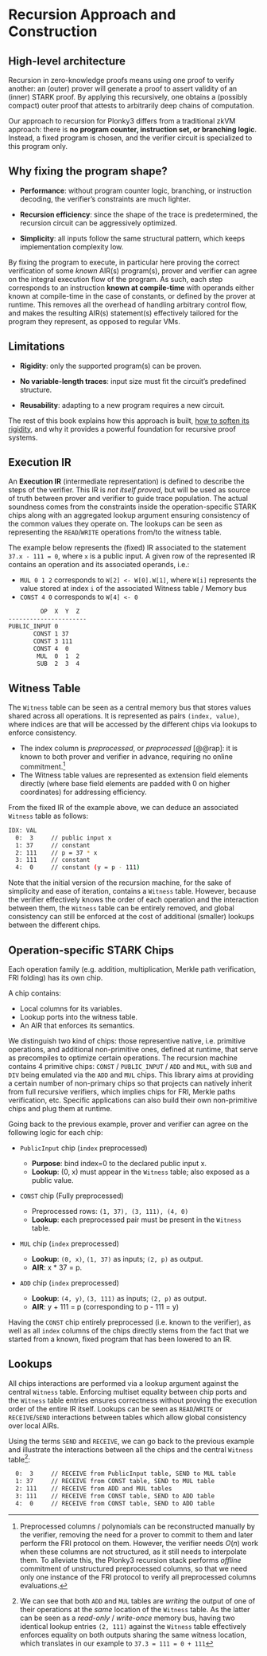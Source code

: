# Recursion Approach and Construction

## High-level architecture

Recursion in zero-knowledge proofs means using one proof to verify another: an (outer) prover will generate a proof 
to assert validity of an (inner) STARK proof. By applying this recursively, one obtains a (possibly compact) outer proof that attests to arbitrarily deep chains of computation.

Our approach to recursion for Plonky3 differs from a traditional zkVM approach: there is **no program counter, instruction set, or branching logic**. Instead, a fixed program is chosen, and the verifier circuit is specialized to this program only.

## Why fixing the program shape?

- **Performance**: without program counter logic, branching, or instruction decoding,
  the verifier’s constraints are much lighter.

- **Recursion efficiency**: since the shape of the trace is predetermined,
  the recursion circuit can be aggressively optimized.

- **Simplicity**: all inputs follow the same structural pattern, which keeps
  implementation complexity low.

By fixing the program to execute, in particular here proving the correct verification of some *known* AIR(s) program(s), prover and verifier can agree on the integral execution flow of the program.
As such, each step corresponds to an instruction **known at compile-time** with operands either known at compile-time in the case of constants, or defined by the prover at runtime. This removes all the
overhead of handling arbitrary control flow, and makes the resulting AIR(s) statement(s) effectively tailored for the program they represent, as opposed to regular VMs.

## Limitations

- **Rigidity**: only the supported program(s) can be proven.

- **No variable-length traces**: input size must fit the circuit’s predefined structure.

- **Reusability**: adapting to a new program requires a new circuit.

The rest of this book explains how this approach is built, [how to soften its rigidity](extensions.md#strategies),
and why it provides a powerful foundation for recursive proof systems.

## Execution IR

An **Execution IR** (intermediate representation) is defined to describe the steps of the verifier.
This IR is *not itself proved*, but will be used as source of truth between prover and verifier to guide trace population.
The actual soundness comes from the constraints inside the operation-specific STARK chips along with an aggregated lookup argument ensuring consistency of the common values they operate on.
The lookups can be seen as representing the `READ`/`WRITE` operations from/to the witness table.

The example below represents the (fixed) IR associated to the statement `37.x - 111 = 0`, where `x` is a public input.
A given row of the represented IR contains an operation and its associated operands, i.e.:

- `MUL 0 1 2` corresponds to `W[2] <- W[0].W[1]`, where `W[i]` represents the value stored at index `i`
of the associated Witness table / Memory bus
- `CONST 4 0` corresponds to `W[4] <- 0`

```bash
         OP  X  Y  Z
----------------------
PUBLIC_INPUT 0
       CONST 1 37
       CONST 3 111
       CONST 4  0
        MUL  0  1  2
        SUB  2  3  4
```


## Witness Table

The `Witness` table can be seen as a central memory bus that stores values shared across all operations. It is represented as pairs `(index, value)`, where indices are  that will be accessed by 
the different chips via lookups to enforce consistency.

- The index column is *preprocessed*, or *preprocessed* [@@rap]: it is known to both prover and verifier in advance, requiring no online commitment.[^1]
- The Witness table values are represented as extension field elements directly (where base field elements are padded with 0 on higher coordinates) for addressing efficiency.

From the fixed IR of the example above, we can deduce an associated `Witness` table as follows:

```bash
IDX: VAL
  0:  3     // public input x
  1: 37     // constant
  2: 111    // p = 37 * x
  3: 111    // constant
  4:  0     // constant (y = p - 111)
```

Note that the initial version of the recursion machine, for the sake of simplicity and ease of iteration, contains a `Witness` table. However, because the verifier effectively knows the order of
each operation and the interaction between them, the `Witness` table can be entirely removed, and global consistency can still be enforced at the cost of additional (smaller) lookups between the different chips.


## Operation-specific STARK Chips

Each operation family (e.g. addition, multiplication, Merkle path verification, FRI folding) has its own chip.

A chip contains:

- Local columns for its variables.
- Lookup ports into the witness table.
- An AIR that enforces its semantics.

We distinguish two kind of chips: those representive native, i.e. primitive operations, and additional non-primitive ones, defined at runtime, that serve as precompiles to optimize certain operations.
The recursion machine contains 4 primitive chips: `CONST` / `PUBLIC_INPUT` / `ADD` and `MUL`, with `SUB` and `DIV` being emulated via the `ADD` and `MUL` chips. This library aims at providing a certain
number of non-primary chips so that projects can natively inherit from full recursive verifiers, which implies chips for FRI, Merkle paths verification, etc. Specific applications can also build their own
non-primitive chips and plug them at runtime.

Going back to the previous example, prover and verifier can agree on the following logic for each chip:

- `PublicInput` chip (`index` preprocessed)
  - **Purpose**: bind index=0 to the declared public input x.
  - **Lookup**: (0, x) must appear in the `Witness` table; also exposed as a public value.

- `CONST` chip (Fully preprocessed)
  - Preprocessed rows: `(1, 37), (3, 111), (4, 0)`
  - **Lookup**: each preprocessed pair must be present in the `Witness` table.

- `MUL` chip (`index` preprocessed)
  - **Lookup**: `(0, x)`, `(1, 37)` as inputs; `(2, p)` as output.
  - **AIR**: x * 37 = p.

- `ADD` chip (`index` preprocessed)
  - **Lookup**: `(4, y)`, `(3, 111)` as inputs; `(2, p)` as output.
  - **AIR**: y + 111 = p (corresponding to p - 111 = y)

Having the `CONST` chip entirely preprocessed (i.e. known to the verifier), as well as all `index` columns of the chips directly stems from the fact that we started
from a known, fixed program that has been lowered to an IR.


## Lookups

All chips interactions are performed via a lookup argument against the central `Witness` table. Enforcing multiset equality between chip ports and the `Witness` table entries ensures correctness without proving the execution order of the entire IR itself. Lookups can be seen as `READ`/`WRITE` or `RECEIVE`/`SEND` interactions between tables which allow global consistency over local AIRs.

Using the terms `SEND` and `RECEIVE`, we can go back to the previous example and illustrate the interactions between all the chips and the central `Witness` table[^2]:

```bash
  0:  3     // RECEIVE from PublicInput table, SEND to MUL table
  1: 37     // RECEIVE from CONST table, SEND to MUL table
  2: 111    // RECEIVE from ADD and MUL tables
  3: 111    // RECEIVE from CONST table, SEND to ADD table
  4:  0     // RECEIVE from CONST table, SEND to ADD table
```


[^1]: Preprocessed columns / polynomials can be reconstructed manually by the verifier, removing the need for a prover to commit to them and later perform the FRI protocol on them. However, the verifier needs $O(n)$ work when these columns are not structured, as it still needs to interpolate them. To alleviate this, the Plonky3 recursion stack performs *offline* commitment of unstructured preprocessed columns, so that we need only one instance of the FRI protocol to verify all preprocessed columns evaluations. 

[^2]: We can see that both `ADD` and `MUL` tables are *writing* the output of one of their operations at the *same* location of the `Witness` table.
As the latter can be seen as a *read-only* / *write-once* memory bus, having two identical lookup entries `(2, 111)` against the `Witness` table
effectively enforces equality on both outputs sharing the same witness location, which translates in our example to `37.3 = 111 = 0 + 111`